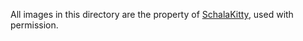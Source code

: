 All images in this directory are the property of [SchalaKitty](http://schala-kitty.net/ff4fe-tracker/), used with permission.
